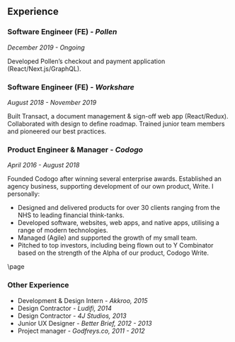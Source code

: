 ## Experience

### Software Engineer (FE) _- Pollen_

_December 2019 - Ongoing_

Developed Pollen’s checkout and payment application (React/Next.js/GraphQL).

### Software Engineer (FE) _- Workshare_

_August 2018 - November 2019_

Built Transact, a document management & sign-off web app (React/Redux). Collaborated with design to define roadmap. Trained junior team members and pioneered our best practices.

### Product Engineer & Manager _- Codogo_

_April 2016 - August 2018_

Founded Codogo after winning several enterprise awards. Established an agency business, supporting development of our own product, Write. I personally:

- Designed and delivered products for over 30 clients ranging from the NHS to leading financial think-tanks.
- Developed software, websites, web apps, and native apps, utilising a range of modern technologies.
- Managed (Agile) and supported the growth of my small team.
- Pitched to top investors, including being flown out to Y Combinator based on the strength of the Alpha of our product, Codogo Write.

\page

### Other Experience

- Development & Design Intern _- Akkroo, 2015_
- Design Contractor _- Ludifi, 2014_
- Design Contractor _- 4J Studios, 2013_
- Junior UX Designer _- Better Brief, 2012 - 2013_
- Project manager _- Godfreys.co, 2011 - 2012_

